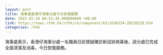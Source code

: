 ```yaml
---
layout: post
title: 海事處香港仔海事分處今日恢復服務
date: 2022-02-28 08:53:38.000000000 +08:00
link: https://news.rthk.hk/rthk/ch/component/k2/1636234-20220228.htm
categories: rthk
---
```


海事處表示，香港仔海事分處一名職員日前懷疑確診新冠狀病毒後，該分處已完成全面清潔及消毒，今日恢復服務。
